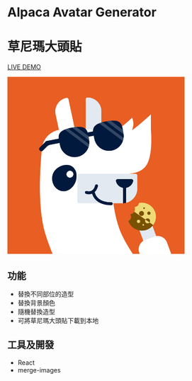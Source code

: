 # Alpaca Avatar Generator

# 草尼瑪大頭貼

[LIVE DEMO](https://wlcharlie.github.io/avatar-changer/)

<img src="/src/image.png" width="400">

## 功能

- 替換不同部位的造型
- 替換背景顏色
- 隨機替換造型
- 可將草尼瑪大頭貼下載到本地

## 工具及開發

- React
- merge-images
